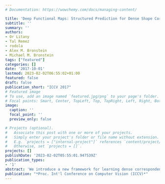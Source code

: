 ```yaml
---
# Documentation: https://wowchemy.com/docs/managing-content/

title: 'Deep Functional Maps: Structured Prediction for Dense Shape Correspondence'
subtitle: ''
summary: ''
authors:
- Or Litany
- Tal Remez
- rodola
- Alex M. Bronstein
- Michael M. Bronstein
tags: ["featured"]
categories: []
date: '2017-10-01'
lastmod: 2023-02-02T06:55:02+01:00
featured: false
draft: false
publication_short: "ICCV 2017"
# Featured image
# To use, add an image named `featured.jpg/png` to your page's folder.
# Focal points: Smart, Center, TopLeft, Top, TopRight, Left, Right, BottomLeft, Bottom, BottomRight.
image:
  caption: ''
  focal_point: ''
  preview_only: false

# Projects (optional).
#   Associate this post with one or more of your projects.
#   Simply enter your project's folder or file name without extension.
#   E.g. `projects = ["internal-project"]` references `content/project/deep-learning/index.md`.
#   Otherwise, set `projects = []`.
projects: []
publishDate: '2023-02-02T05:55:01.947539Z'
publication_types:
- '1'
abstract: 'We introduce a new framework for learning dense correspondence between deformable 3D shapes. Existing learning based approaches model shape correspondence as a labelling problem, where each point of a query shape receives a label identifying a point on some reference domain; the correspondence is then constructed a posteriori by composing the label predictions of two input shapes. We propose a paradigm shift and design a structured prediction model in the space of functional maps, linear operators that provide a compact representation of the correspondence. We model the learning process via a deep residual network which takes dense descriptor fields defined on two shapes as input, and outputs a soft map between the two given objects. The resulting correspondence is shown to be accurate on several challenging benchmarks comprising multiple categories, synthetic models, real scans with acquisition artifacts, topological noise, and partiality.'
publication: "*Proc. Int'l Conference on Computer Vision (ICCV)*"
---
```

